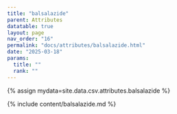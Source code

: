 ```yaml
---
title: "balsalazide"
parent: Attributes
datatable: true
layout: page
nav_order: "16"
permalink: "docs/attributes/balsalazide.html"
date: "2025-03-18"
params:
  title: ""
  rank: ""
---
```

{% assign mydata=site.data.csv.attributes.balsalazide %} 

{% include content/balsalazide.md %}
